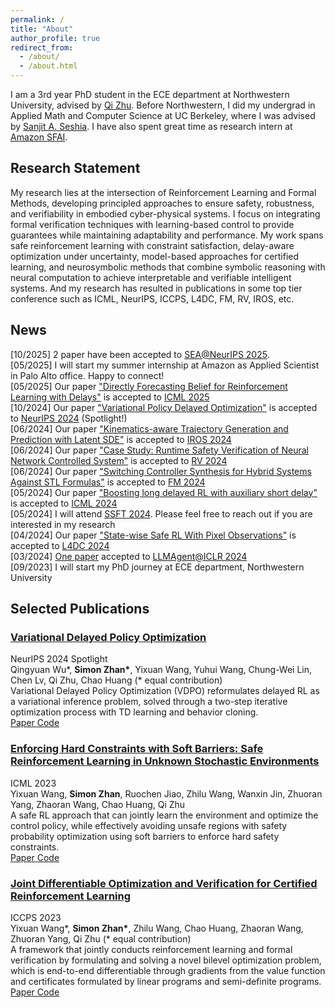 ```yaml
---
permalink: /
title: "About"
author_profile: true
redirect_from: 
  - /about/
  - /about.html
---
```


I am a 3rd year PhD student in the ECE department at Northwestern University, advised by [Qi Zhu](http://users.eecs.northwestern.edu/~qzhu/). Before Northwestern, I did my undergrad in Applied Math and Computer Science at UC Berkeley, where I was advised by [Sanjit A. Seshia](http://people.eecs.berkeley.edu/~sseshia/). I have also spent great time as research intern at [Amazon SFAI](https://www.aboutamazon.com/news/retail/amazon-rufus). 

## Research Statement

My research lies at the intersection of Reinforcement Learning and Formal Methods, developing principled approaches to ensure safety, robustness, and verifiability in embodied cyber-physical systems. I focus on integrating formal verification techniques with learning-based control to provide guarantees while maintaining adaptability and performance. My work spans safe reinforcement learning with constraint satisfaction, delay-aware optimization under uncertainty, model-based approaches for certified learning, and neurosymbolic methods that combine symbolic reasoning with neural computation to achieve interpretable and verifiable intelligent systems. And my research has resulted in publications in some top tier conference such as ICML, NeurIPS, ICCPS, L4DC, FM, RV, IROS, etc. 

## News

<div class="news-container">
  <div class="news-scroll">
  <div class="news-item">
      <span class="news-date">[10/2025]</span> 2 paper have been accepted to <a href="https://sea-workshop.github.io/">SEA@NeurIPS 2025</a>.
    </div>
    <div class="news-item">
      <span class="news-date">[05/2025]</span> I will start my summer internship at Amazon as Applied Scientist in Palo Alto office. Happy to connect!
    </div>
    <div class="news-item">
      <span class="news-date">[05/2025]</span> Our paper <a href="https://arxiv.org/pdf/2505.00546">"Directly Forecasting Belief for Reinforcement Learning with Delays"</a> is accepted to <a href="https://icml.cc/">ICML 2025</a>
    </div>
    <div class="news-item">
      <span class="news-date">[10/2024]</span> Our paper <a href="https://arxiv.org/pdf/2405.14226">"Variational Policy Delayed Optimization"</a> is accepted to <a href="https://neurips.cc/">NeurIPS 2024</a> (Spotlight!)
    </div>
    <div class="news-item">
      <span class="news-date">[06/2024]</span> Our paper <a href="https://arxiv.org/abs/2309.09317">"Kinematics-aware Trajectory Generation and Prediction with Latent SDE"</a> is accepted to <a href="https://iros2024-abudhabi.org">IROS 2024</a>
    </div>
    <div class="news-item">
      <span class="news-date">[06/2024]</span> Our paper <a href="https://link.springer.com/chapter/10.1007/978-3-031-74234-7_13">"Case Study: Runtime Safety Verification of Neural Network Controlled System"</a> is accepted to <a href="https://yeni.cmpe.bogazici.edu.tr/rv24/">RV 2024</a>
    </div>
    <div class="news-item">
      <span class="news-date">[06/2024]</span> Our paper <a href="https://link.springer.com/chapter/10.1007/978-3-031-71177-0_15">"Switching Controller Synthesis for Hybrid Systems Against STL Formulas"</a> is accepted to <a href="https://www.fm24.polimi.it/">FM 2024</a>
    </div>
    <div class="news-item">
      <span class="news-date">[05/2024]</span> Our paper <a href="https://arxiv.org/abs/2402.03141">"Boosting long delayed RL with auxiliary short delay"</a> is accepted to <a href="https://icml.cc/">ICML 2024</a>
    </div>
    <div class="news-item">
      <span class="news-date">[05/2024]</span> I will attend <a href="https://fm.csl.sri.com/SSFT24/">SSFT 2024</a>. Please feel free to reach out if you are interested in my research
    </div>
    <div class="news-item">
      <span class="news-date">[04/2024]</span> Our paper <a href="https://arxiv.org/abs/2311.02227">"State-wise Safe RL With Pixel Observations"</a> is accepted to <a href="https://l4dc.web.ox.ac.uk/home">L4DC 2024</a>
    </div>
    <div class="news-item">
      <span class="news-date">[03/2024]</span> <a href="https://arxiv.org/pdf/2312.00812">One paper</a> accepted to <a href="https://llmagents.github.io/">LLMAgent@ICLR 2024</a>
    </div>
    <div class="news-item">
      <span class="news-date">[09/2023]</span> I will start my PhD journey at ECE department, Northwestern University
    </div>
  </div>
</div>

## Selected Publications

<div class="selected-publications">
  <div class="publication-item">
    <div class="publication-header">
      <h3 class="publication-title">
        <a href="/publication/2024-neurips-vdpo">Variational Delayed Policy Optimization</a>
      </h3>
      <div class="publication-venue">NeurIPS 2024 <span class="spotlight-badge">Spotlight</span></div>
    </div>
    <div class="publication-authors">
      Qingyuan Wu*, <strong>Simon Zhan*</strong>, Yixuan Wang, Yuhui Wang, Chung-Wei Lin, Chen Lv, Qi Zhu, Chao Huang (* equal contribution)
    </div>
    <div class="publication-description">
      Variational Delayed Policy Optimization (VDPO) reformulates delayed RL as a variational inference problem, solved through a two-step iterative optimization process with TD learning and behavior cloning.
    </div>
    <div class="publication-links">
      <a href="https://arxiv.org/pdf/2405.14226" class="pub-link pdf-link">
        <i class="fas fa-file-pdf"></i> Paper
      </a>
      <a href="https://github.com/QingyuanWuNothing/VDPO" class="pub-link code-link">
        <i class="fas fa-code"></i> Code
      </a>
    </div>
  </div>

  <div class="publication-item">
    <div class="publication-header">
      <h3 class="publication-title">
        <a href="/publication/2023-icml-safe-rl">Enforcing Hard Constraints with Soft Barriers: Safe Reinforcement Learning in Unknown Stochastic Environments</a>
      </h3>
      <div class="publication-venue">ICML 2023</div>
    </div>
    <div class="publication-authors">
      Yixuan Wang, <strong>Simon Zhan</strong>, Ruochen Jiao, Zhilu Wang, Wanxin Jin, Zhuoran Yang, Zhaoran Wang, Chao Huang, Qi Zhu
    </div>
    <div class="publication-description">
      A safe RL approach that can jointly learn the environment and optimize the control policy, while effectively avoiding unsafe regions with safety probability optimization using soft barriers to enforce hard safety constraints.
    </div>
    <div class="publication-links">
      <a href="https://arxiv.org/abs/2209.15090" class="pub-link pdf-link">
        <i class="fas fa-file-pdf"></i> Paper
      </a>
      <a href="https://github.com/wangyixu14/safe_unknown_control" class="pub-link code-link">
        <i class="fas fa-code"></i> Code
      </a>
    </div>
  </div>

  <div class="publication-item">
    <div class="publication-header">
      <h3 class="publication-title">
        <a href="/publication/2023-iccps-certified-rl">Joint Differentiable Optimization and Verification for Certified Reinforcement Learning</a>
      </h3>
      <div class="publication-venue">ICCPS 2023</div>
    </div>
    <div class="publication-authors">
      Yixuan Wang*, <strong>Simon Zhan*</strong>, Zhilu Wang, Chao Huang, Zhaoran Wang, Zhuoran Yang, Qi Zhu (* equal contribution)
    </div>
    <div class="publication-description">
      A framework that jointly conducts reinforcement learning and formal verification by formulating and solving a novel bilevel optimization problem, which is end-to-end differentiable through gradients from the value function and certificates formulated by linear programs and semi-definite programs.
    </div>
    <div class="publication-links">
      <a href="https://arxiv.org/abs/2201.12243" class="pub-link pdf-link">
        <i class="fas fa-file-pdf"></i> Paper
      </a>
      <a href="https://github.com/SimonZhan-code/Certified-RL-LP" class="pub-link code-link">
        <i class="fas fa-code"></i> Code
      </a>
    </div>
  </div>
</div>
